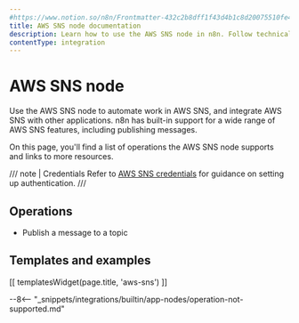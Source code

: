 ```yaml
---
#https://www.notion.so/n8n/Frontmatter-432c2b8dff1f43d4b1c8d20075510fe4
title: AWS SNS node documentation
description: Learn how to use the AWS SNS node in n8n. Follow technical documentation to integrate AWS SNS node into your workflows.
contentType: integration
---
```


# AWS SNS node

Use the AWS SNS node to automate work in AWS SNS, and integrate AWS SNS with other applications. n8n has built-in support for a wide range of AWS SNS features, including publishing messages.

On this page, you'll find a list of operations the AWS SNS node supports and links to more resources.

/// note | Credentials
Refer to [AWS SNS credentials](/integrations/builtin/credentials/aws/) for guidance on setting up authentication.
///

## Operations

* Publish a message to a topic

## Templates and examples

<!-- see https://www.notion.so/n8n/Pull-in-templates-for-the-integrations-pages-37c716837b804d30a33b47475f6e3780 -->
[[ templatesWidget(page.title, 'aws-sns') ]]

--8<-- "_snippets/integrations/builtin/app-nodes/operation-not-supported.md"

